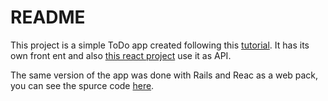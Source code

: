 # README

This project is a simple ToDo app created following this [tutorial](https://pamit.medium.com/todo-list-building-a-react-app-with-rails-api-7a3027907665).
It has its own front ent and also [this react project](https://github.com/marthaerm/react-todo-app) use it as API.

The same version of the app was done with Rails and Reac as a web pack, you can see the spurce code [here](https://github.com/marthaerm/ror-react-todo-app).
